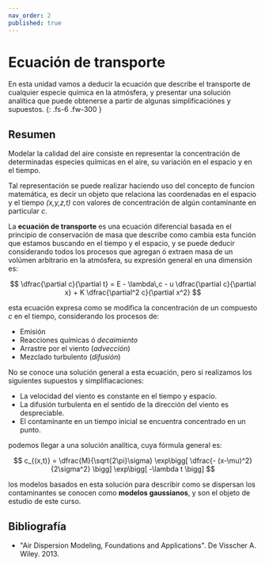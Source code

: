 ```yaml
---
nav_order: 2
published: true
---
```


# Ecuación de transporte

En esta unidad vamos a deducir la ecuación que describe el transporte de cualquier especie química en la atmósfera, y presentar una solución analítica que puede obtenerse a partir de algunas simplificaciónes y supuestos.
{: .fs-6 .fw-300 }

<!-- center><iframe max-width="400" aspect-ratio="0.5625" src="https://www.youtube.com/embed/MUQfKFzIOeU" frameborder="0" allow="accelerometer; autoplay; encrypted-media; gyroscope; picture-in-picture" 
allowfullscreen>
</iframe></center -->


## Resumen

Modelar la calidad del aire consiste en representar la concentración de determinadas especies químicas en el aire, su variación en el espacio y en el tiempo. 

Tal representación se puede realizar haciendo uso del concepto de funcion matemática, es decir un objeto que relaciona las coordenadas en el espacio y el tiempo *(x,y,z,t)* con valores de concentración de algún contaminante en particular *c*.

La **ecuación de transporte** es una ecuación diferencial basada en el principio de conservación de masa que describe como cambia esta función que estamos buscando en el tiempo y el espacio, y se puede deducir considerando todos los procesos que agregan ó extraen masa de un volúmen arbitrario en la atmósfera, su expresión general en una dimensión es:

  $$
  \dfrac{\partial c}{\partial t} = E - \lambda\,c - u \dfrac{\partial c}{\partial x} + K \dfrac{\partial^2 c}{\partial x^2} 
  $$

esta ecuación expresa como se modifica la concentración de un compuesto *c* en el tiempo, considerando los procesos de:
+ Emisión
+ Reacciones químicas ó *decaimiento*
+ Arrastre por el viento (*advección*)
+ Mezclado turbulento (*difusión*)

No se conoce una solución general a esta ecuación, pero si realizamos los siguientes supuestos y simplifiacaciones:
- La velocidad del viento es constante en el tiempo y espacio.
- La difusión turbulenta en el sentido de la dirección del viento es despreciable.
- El contaminante en un tiempo inicial se encuentra concentrado en un punto.

podemos llegar a una solución analítica, cuya fórmula general es:

  $$ 
  c_{(x,t)} = \dfrac{M}{\sqrt{2\pi}\sigma} \exp\bigg[ \dfrac{- (x-\mu)^2}{2\sigma^2}  \bigg] \exp\bigg[ -\lambda t \bigg] 
  $$

los modelos basados en esta solución para describir como se dispersan los contaminantes se conocen como **modelos gaussianos**, y son el objeto de estudio de este curso.

## Bibliografía
- "Air Dispersion Modeling, Foundations and Applications". De Visscher A. Wiley. 2013.

